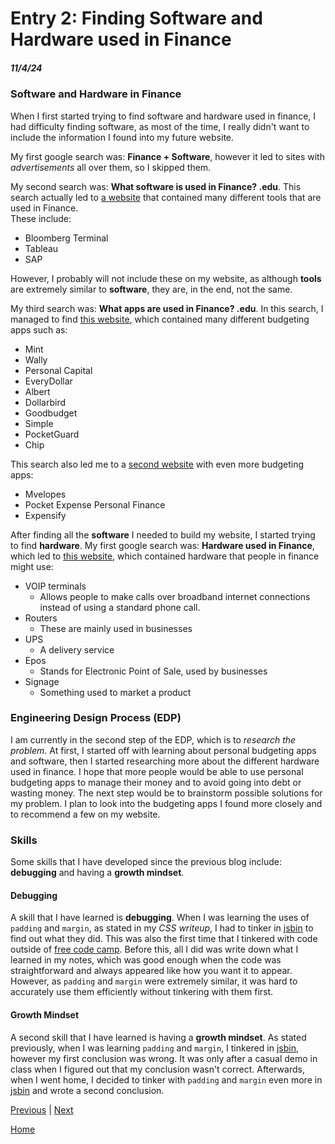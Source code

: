 # Entry 2: Finding Software and Hardware used in Finance
##### 11/4/24

### Software and Hardware in Finance
When I first started trying to find software and hardware used in finance, I had difficulty finding software, as most of the time, I really didn't want to include the information I found into my future website.  

My first google search was: **Finance + Software**, however it led to sites with _advertisements_ all over them, so I skipped them.

My second search was: **What software is used in Finance? .edu**. This search actually led to [a website](https://online.sbu.edu/news/finance-tools) that contained many different tools that are used in Finance.   
These include:
* Bloomberg Terminal
* Tableau
* SAP
  
However, I probably will not include these on my website, as although **tools** are extremely similar to **software**, they are, in the end, not the same.

My third search was: **What apps are used in Finance? .edu**. In this search, I managed to find [this website](https://post.edu/blog/10-best-budgeting-apps-for-college-students/), which
contained many different budgeting apps such as:
* Mint
* Wally
* Personal Capital
* EveryDollar
* Albert
* Dollarbird
* Goodbudget
* Simple
* PocketGuard
* Chip

This search also led me to a [second website](https://researchguides.austincc.edu/c.php?g=327686&p=5246378) with even more budgeting apps:
* Mvelopes
* Pocket Expense Personal Finance
* Expensify
  
After finding all the **software** I needed to build my website, I started trying to find **hardware**.
My first google search was: **Hardware used in Finance**, which led to [this website](https://www.tradefinanceglobal.com/finance-products/technology-finance-hardware-software/), which contained hardware that people in finance might use:  
* VOIP terminals
  * Allows people to make calls over broadband internet connections instead of using a standard phone call.
* Routers
  * These are mainly used in businesses
* UPS
  * A delivery service
* Epos
  * Stands for Electronic Point of Sale, used by businesses
* Signage
  * Something used to market a product

### Engineering Design Process (EDP)
I am currently in the second step of the EDP, which is to _research the problem_. At first, I started off with learning about personal budgeting apps and software, then I started researching more about the different hardware used in finance. I hope that more people would be able to use personal budgeting apps to manage their money and to avoid going into debt or wasting money. The next step would be to brainstorm possible solutions for my problem. I plan to look into the budgeting apps I found more closely and to recommend a few on my website.

### Skills
Some skills that I have developed since the previous blog include: **debugging** and having a **growth mindset**.
#### Debugging
A skill that I have learned is **debugging**. When I was learning the uses of `padding` and `margin`, as stated in my _CSS writeup_, I had to tinker in [jsbin](https://jsbin.com/?html,output) to find out what they did. This was also the first time that I tinkered with code outside of [free code camp](https://www.freecodecamp.org/). Before this, all I did was write down what I learned in my notes, which was good enough when the code was straightforward and always appeared like how you want it to appear. However, as `padding` and `margin` were extremely similar, it was hard to accurately use them efficiently without tinkering with them first.

#### Growth Mindset
A second skill that I have learned is having a **growth mindset**. As stated previously, when I was learning `padding` and `margin`, I tinkered in [jsbin](https://jsbin.com/?html,output), however my first conclusion was wrong. It was only after a casual demo in class when I figured out that my conclusion wasn't correct. Afterwards, when I went home, I decided to tinker with `padding` and `margin` even more in [jsbin](https://jsbin.com/?html,output) and wrote a second conclusion.

[Previous](entry01.md) | [Next](entry03.md)

[Home](../README.md)
